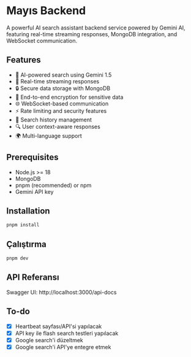 # Mayıs Backend

A powerful AI search assistant backend service powered by Gemini AI, featuring real-time streaming responses, MongoDB integration, and WebSocket communication.

## Features

- 🤖 AI-powered search using Gemini 1.5
- 🔄 Real-time streaming responses
- 🔒 Secure data storage with MongoDB
- 🔐 End-to-end encryption for sensitive data
- 🌐 WebSocket-based communication
- ⚡ Rate limiting and security features
- 📝 Search history management
- 🔍 User context-aware responses
- 🌍 Multi-language support

## Prerequisites

- Node.js >= 18
- MongoDB
- pnpm (recommended) or npm
- Gemini API key

## Installation

```bash
pnpm install
```

## Çalıştırma

```bash
pnpm dev
```

## API Referansı
Swagger UI: http://localhost:3000/api-docs

## To-do
- [x] Heartbeat sayfası/API'si yapılacak
- [x] API key ile flash search testleri yapılacak
- [x] Google search'i düzeltmek
- [x] Google search'i API'ye entegre etmek
